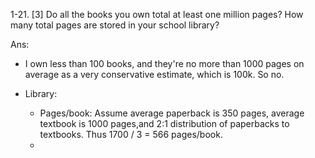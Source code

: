 1-21. [3] Do all the books you own total at least one million pages? How many total pages are stored in your school library?


Ans: 
- I own less than 100 books, and they're no more than 1000 pages on average as a very conservative estimate, which is 100k. So no. 

- Library:
    - Pages/book: 
    Assume average paperback is 350 pages, average textbook is 1000 pages,and 2:1 distribution of paperbacks to textbooks. Thus 1700 / 3 = 566 pages/book.
    -  
